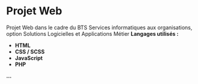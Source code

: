 # Projet Web
Projet Web dans le cadre du BTS Services informatiques aux organisations, option Solutions Logicielles et Applications Métier
<b>Langages utilisés :<b>
<ul>
  <li>HTML</li>
  <li>CSS / SCSS</li>
  <li>JavaScript</li>
  <li>PHP</li>
</ul>
...
